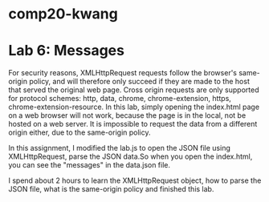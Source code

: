 # comp20-kwang
# Lab 6: Messages

For security reasons, XMLHttpRequest requests follow the browser's same-origin policy, and will therefore only succeed if they are made to the host that served the original web page. Cross origin requests are only supported for protocol schemes: http, data, chrome, chrome-extension, https, chrome-extension-resource. In this lab, simply opening the index.html page on a web browser will not work, because the page is in the local, not be hosted on a web server. It is impossible to request the data from a different origin either, due to the same-origin policy.

In this assignment, I modified the lab.js to open the JSON file using XMLHttpRequest, parse the JSON data.So when you open the index.html, you can see the "messages" in the data.json file.

I spend about 2 hours to learn the XMLHttpRequest object, how to parse the JSON file, what is the same-origin policy and finished this lab.

